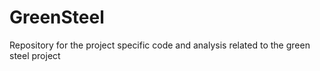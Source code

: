 # GreenSteel
Repository for the project specific code and analysis related to the green steel project
